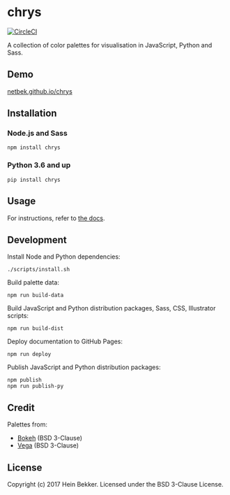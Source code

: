 # chrys

[![CircleCI](https://circleci.com/gh/netbek/chrys.svg?style=svg)](https://circleci.com/gh/netbek/chrys)

A collection of color palettes for visualisation in JavaScript, Python and Sass.

## Demo

[netbek.github.io/chrys](https://netbek.github.io/chrys#colour-schemes)

## Installation

### Node.js and Sass

```shell
npm install chrys
```

### Python 3.6 and up

```shell
pip install chrys
```

## Usage

For instructions, refer to [the docs](https://netbek.github.io/chrys#usage).

## Development

Install Node and Python dependencies:

```shell
./scripts/install.sh
```

Build palette data:

```shell
npm run build-data
```

Build JavaScript and Python distribution packages, Sass, CSS, Illustrator scripts:

```shell
npm run build-dist
```

Deploy documentation to GitHub Pages:

```shell
npm run deploy
```

Publish JavaScript and Python distribution packages:

```shell
npm publish
npm run publish-py
```

## Credit

Palettes from:

* [Bokeh](https://github.com/bokeh/bokeh) (BSD 3-Clause)
* [Vega](https://github.com/vega/vega) (BSD 3-Clause)

## License

Copyright (c) 2017 Hein Bekker. Licensed under the BSD 3-Clause License.

